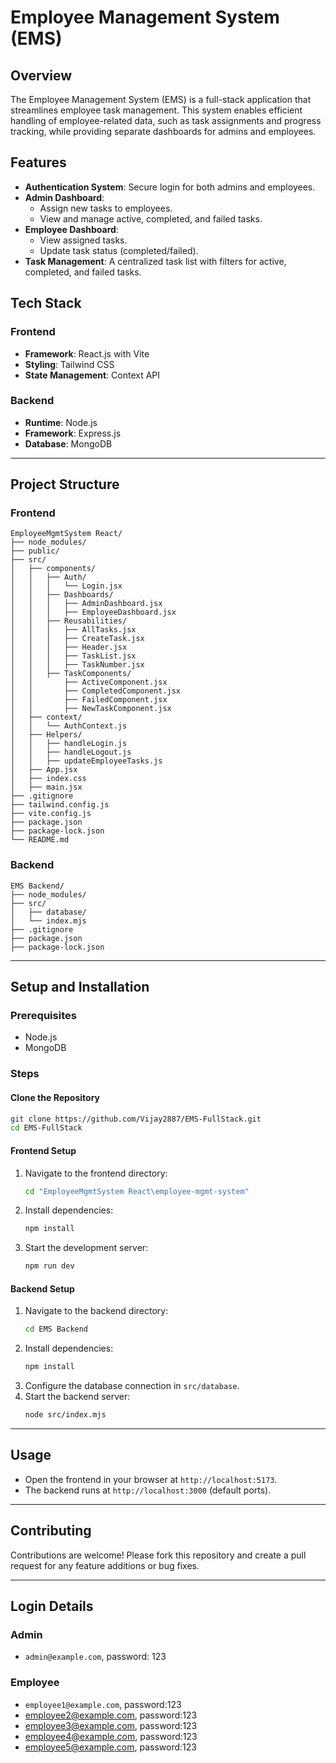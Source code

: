 # Employee Management System (EMS)

## Overview
The Employee Management System (EMS) is a full-stack application that streamlines employee task management. This system enables efficient handling of employee-related data, such as task assignments and progress tracking, while providing separate dashboards for admins and employees.

## Features
- **Authentication System**: Secure login for both admins and employees.
- **Admin Dashboard**:
  - Assign new tasks to employees.
  - View and manage active, completed, and failed tasks.
- **Employee Dashboard**:
  - View assigned tasks.
  - Update task status (completed/failed).
- **Task Management**: A centralized task list with filters for active, completed, and failed tasks.

## Tech Stack
### Frontend
- **Framework**: React.js with Vite
- **Styling**: Tailwind CSS
- **State Management**: Context API

### Backend
- **Runtime**: Node.js
- **Framework**: Express.js
- **Database**: MongoDB

---

## Project Structure

### Frontend
```
EmployeeMgmtSystem React/
├── node_modules/
├── public/
├── src/
│   ├── components/
│   │   ├── Auth/
│   │   │   └── Login.jsx
│   │   ├── Dashboards/
│   │   │   ├── AdminDashboard.jsx
│   │   │   ├── EmployeeDashboard.jsx
│   │   ├── Reusabilities/
│   │   │   ├── AllTasks.jsx
│   │   │   ├── CreateTask.jsx
│   │   │   ├── Header.jsx
│   │   │   ├── TaskList.jsx
│   │   │   ├── TaskNumber.jsx
│   │   ├── TaskComponents/
│   │       ├── ActiveComponent.jsx
│   │       ├── CompletedComponent.jsx
│   │       ├── FailedComponent.jsx
│   │       ├── NewTaskComponent.jsx
│   ├── context/
│   │   └── AuthContext.js
│   ├── Helpers/
│   │   ├── handleLogin.js
│   │   ├── handleLogout.js
│   │   ├── updateEmployeeTasks.js
│   ├── App.jsx
│   ├── index.css
│   ├── main.jsx
├── .gitignore
├── tailwind.config.js
├── vite.config.js
├── package.json
├── package-lock.json
└── README.md
```

### Backend
```
EMS Backend/
├── node_modules/
├── src/
│   ├── database/
│   └── index.mjs
├── .gitignore
├── package.json
├── package-lock.json
```

---

## Setup and Installation

### Prerequisites
- Node.js
- MongoDB

### Steps
#### Clone the Repository
```bash
git clone https://github.com/Vijay2887/EMS-FullStack.git
cd EMS-FullStack
```

#### Frontend Setup
1. Navigate to the frontend directory:
   ```bash
   cd "EmployeeMgmtSystem React\employee-mgmt-system"
   ```
2. Install dependencies:
   ```bash
   npm install
   ```
3. Start the development server:
   ```bash
   npm run dev
   ```

#### Backend Setup
1. Navigate to the backend directory:
   ```bash
   cd EMS Backend
   ```
2. Install dependencies:
   ```bash
   npm install
   ```
3. Configure the database connection in `src/database`.
4. Start the backend server:
   ```bash
   node src/index.mjs
   ```

---

## Usage
- Open the frontend in your browser at `http://localhost:5173`.
- The backend runs at `http://localhost:3000` (default ports).

---

## Contributing
Contributions are welcome! Please fork this repository and create a pull request for any feature additions or bug fixes.

---

## Login Details
### Admin
- `admin@example.com`, password: 123

### Employee
- `employee1@example.com`, password:123
- employee2@example.com, password:123
- employee3@example.com, password:123
- employee4@example.com, password:123
- employee5@example.com, password:123
